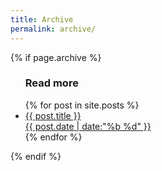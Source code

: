 ```yaml
---
title: Archive
permalink: archive/
---
```



{% if page.archive %}
    <ul id="post-list" class="archive readmore">
        <h3>Read more</h3>
        {% for post in site.posts %}
            <li>
                <a href="{{ site.baseurl }}{{ post.url | remove_first: '/' }}">{{ post.title }}<aside class="dates">{{ post.date | date:"%b %d" }}</aside></a>
            </li>
        {% endfor %}
    </ul>
{% endif %}

